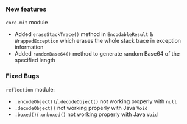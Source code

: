 ### New features
`core-mit` module
- Added `eraseStackTrace()` method in `EncodableResult` & `WrappedException` which erases the whole stack trace in exception information
- Added `randomBase64()` method to generate random Base64 of the specified length
### Fixed Bugs
`reflection` module:
- `.encodeObject()`/`.decodeObject()` not working properly with `null`
- `.decodeObject()` not working properly with Java `Void`
- `.boxed()`/`.unboxed()` not working properly with Java `Void`